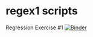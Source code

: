 # regex1 scripts 
Regression Exercise #1
[![Binder](https://mybinder.org/badge_logo.svg)](https://mybinder.org/v2/gh/kunxing97/Regrex_Scripts.git/HEAD)

